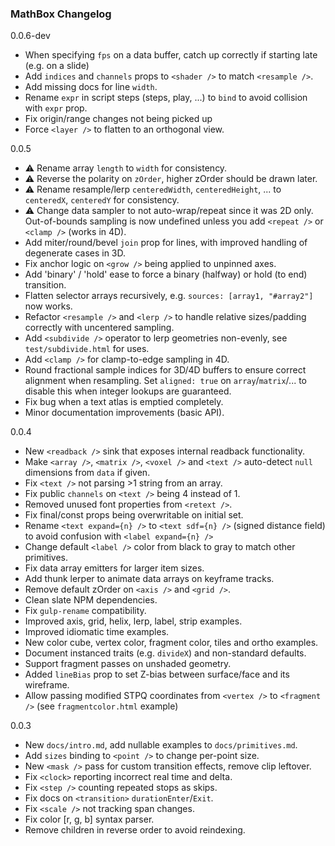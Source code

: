 ### MathBox Changelog

0.0.6-dev
 * When specifying `fps` on a data buffer, catch up correctly if starting late (e.g. on a slide)
 * Add `indices` and `channels` props to `<shader />` to match `<resample />`.
 * Add missing docs for line `width`.
 * Rename `expr` in script steps (steps, play, ...) to `bind` to avoid collision with `expr` prop.
 * Fix origin/range changes not being picked up
 * Force `<layer />` to flatten to an orthogonal view.

0.0.5
 * ⚠️ Rename array `length` to `width` for consistency.
 * ⚠️ Reverse the polarity on `zOrder`, higher zOrder should be drawn later.
 * ⚠️ Rename resample/lerp `centeredWidth`, `centeredHeight`, ... to `centeredX`, `centeredY` for consistency.
 * ⚠️ Change data sampler to not auto-wrap/repeat since it was 2D only. Out-of-bounds sampling is now undefined unless you add `<repeat />` or `<clamp />` (works in 4D).
 * Add miter/round/bevel `join` prop for lines, with improved handling of degenerate cases in 3D.
 * Fix anchor logic on `<grow />` being applied to unpinned axes.
 * Add 'binary' / 'hold' ease to force a binary (halfway) or hold (to end) transition.
 * Flatten selector arrays recursively, e.g. `sources: [array1, "#array2"]` now works.
 * Refactor `<resample />` and `<lerp />` to handle relative sizes/padding correctly with uncentered sampling.
 * Add `<subdivide />` operator to lerp geometries non-evenly, see `test/subdivide.html` for uses.
 * Add `<clamp />` for clamp-to-edge sampling in 4D.
 * Round fractional sample indices for 3D/4D buffers to ensure correct alignment when resampling. Set `aligned: true` on `array`/`matrix`/... to disable this when integer lookups are guaranteed.
 * Fix bug when a text atlas is emptied completely.
 * Minor documentation improvements (basic API).

0.0.4

 * New `<readback />` sink that exposes internal readback functionality.
 * Make `<array />`, `<matrix />`, `<voxel />` and `<text />` auto-detect `null` dimensions from `data` if given.
 * Fix `<text />` not parsing >1 string from an array.
 * Fix public `channels` on `<text />` being 4 instead of 1.
 * Removed unused font properties from `<retext />`.
 * Fix final/const props being overwritable on initial set.
 * Rename `<text expand={n} />` to `<text sdf={n} />` (signed distance field) to avoid confusion with `<label expand={n} />`
 * Change default `<label />` color from black to gray to match other primitives.
 * Fix data array emitters for larger item sizes.
 * Add thunk lerper to animate data arrays on keyframe tracks.
 * Remove default zOrder on `<axis />` and `<grid />`.
 * Clean slate NPM dependencies.
 * Fix `gulp-rename` compatibility.
 * Improved axis, grid, helix, lerp, label, strip examples.
 * Improved idiomatic time examples.
 * New color cube, vertex color, fragment color, tiles and ortho examples.
 * Document instanced traits (e.g. `divideX`) and non-standard defaults.
 * Support fragment passes on unshaded geometry.
 * Added `lineBias` prop to set Z-bias between surface/face and its wireframe.
 * Allow passing modified STPQ coordinates from `<vertex />` to `<fragment />` (see `fragmentcolor.html` example)

0.0.3

 * New `docs/intro.md`, add nullable examples to `docs/primitives.md`.
 * Add `sizes` binding to `<point />` to change per-point size.
 * New `<mask />` pass for custom transition effects, remove clip leftover.
 * Fix `<clock>` reporting incorrect real time and delta.
 * Fix `<step />` counting repeated stops as skips.
 * Fix docs on `<transition>` `durationEnter`/`Exit`.
 * Fix `<scale />` not tracking span changes.
 * Fix color [r, g, b] syntax parser.
 * Remove children in reverse order to avoid reindexing.
